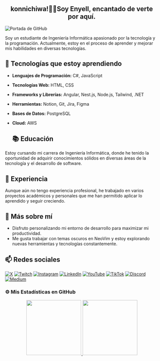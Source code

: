 <div align="center">
  <h2 align="center">konnichiwa!👋🏾Soy Enyell, encantado de verte por aquí.</h2>
</div>

![Portada de GitHub](https://github.com/Nokx1z/Nokx1z/assets/66167911/ba84eb5f-a474-4fec-bf0f-73e0e56cda98)

Soy un estudiante de Ingeniería Informática apasionado por la tecnología y la programación. Actualmente, estoy en el proceso de aprender y mejorar mis habilidades en diversas tecnologías.

## 🔧 Tecnologías que estoy aprendiendo
- **Lenguajes de Programación:** C#, JavaScript
- **Tecnologías Web:** HTML, CSS
- **Frameworks y Librerías:** Angular, Nest.js, Node.js, Tailwind, .NET
- **Herramientas:** Notion, Git, Jira, Figma
- **Bases de Datos:** PostgreSQL
- **Cloud:** AWS

  ## 📚 Educación
Estoy cursando mi carrera de Ingeniería Informática, donde he tenido la oportunidad de adquirir conocimientos sólidos en diversas áreas de la tecnología y el desarrollo de software.

## 💼 Experiencia
Aunque aún no tengo experiencia profesional, he trabajado en varios proyectos académicos y personales que me han permitido aplicar lo aprendido y seguir creciendo.

## 🌱 Más sobre mí
- Disfruto personalizando mi entorno de desarrollo para maximizar mi productividad.
- Me gusta trabajar con temas oscuros en NeoVim y estoy explorando nuevas herramientas y tecnologías constantemente.

## 📫 Redes sociales

[![X](https://img.shields.io/badge/X-000000?style=for-the-badge&logo=x&logoColor=white)](https://twitter.com/Nokx1z)
[![Twitch](https://img.shields.io/badge/Twitch-9146FF?style=for-the-badge&logo=twitch&logoColor=white)](https://www.twitch.tv/nokx1z)
[![Instagram](https://img.shields.io/badge/Instagram-E4405F?style=for-the-badge&logo=instagram&logoColor=white)](https://www.instagram.com/nokx1z)
[![LinkedIn](https://img.shields.io/badge/LinkedIn-0077B5?style=for-the-badge&logo=linkedin&logoColor=white)](https://www.linkedin.com/in/enyellduarte)
[![YouTube](https://img.shields.io/badge/YouTube-FF0000?style=for-the-badge&logo=youtube&logoColor=white)](https://www.youtube.com/@Nokx1z)
[![TikTok](https://img.shields.io/badge/TikTok-000000?style=for-the-badge&logo=tiktok&logoColor=white)](https://www.tiktok.com/@nokx1z)
[![Discord](https://img.shields.io/badge/Discord-7289DA?style=for-the-badge&logo=discord&logoColor=white)](https://discord.com/users/739459464872198155)
[![Medium](https://img.shields.io/badge/Medium-12100E?style=for-the-badge&logo=medium&logoColor=white)](https://medium.com/@nokx1z)

### ⚙️ Mis Estadísticas en GitHub

<p align="center">
  <a href="https://github.com/Nokx1z">
    <img height="180em" src="https://github-readme-stats.vercel.app/api?username=Nokx1z&show_icons=true&theme=tokyonight&include_all_commits=true&count_private=true" style="max-height: 200px; border: 1px solid #fff;">
    <img height="180em" src="https://github-readme-stats.vercel.app/api/top-langs/?username=Nokx1z&layout=compact&langs_count=6&theme=tokyonight" style="max-height: 200px;">
  </a>
</p>
